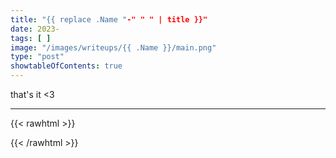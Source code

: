 ```yaml
---
title: "{{ replace .Name "-" " " | title }}"
date: 2023-
tags: [ ]
image: "/images/writeups/{{ .Name }}/main.png"
type: "post"
showtableOfContents: true
---
```




that's it <3

---

{{< rawhtml >}} 
<script src="https://utteranc.es/client.js"
        repo="mansoorbarri/website"
        issue-term="title"
        theme="github-dark"
        crossorigin="anonymous"
        async>
</script>
{{< /rawhtml >}}
